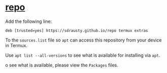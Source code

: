 # [repo](https://github.com/sdrausty/repo)

Add the following line:
```
deb [trusted=yes] https://sdrausty.github.io/repo termux extras
```
To the `sources.list` file so `apt` can access this repository from your device in Termux.

Use `apt list --all-versions` to see what is available for installing via `apt`.

o see what is available, please view the `Packages` files. 
